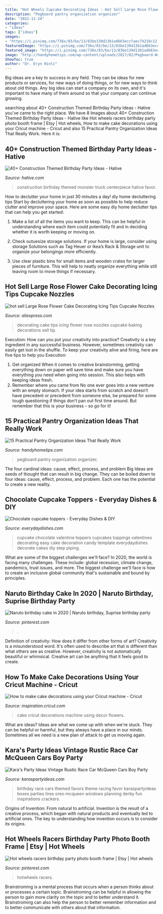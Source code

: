 ```yaml
---
title: "Hot Wheels Cupcake Decorating Ideas : Hot Sell Large Rose Flower Cake Decorating Icing Tips Cupcake Nozzles"
description: "Pegboard pantry organization organizer"
date: "2022-11-24"
categories:
- "ideas"
tags: ["ideas"]
images:
- "https://i.pinimg.com/736x/83/be/13/83be139d13b1ad663eccfaec74218c12.jpg"
featuredImage: "https://i.pinimg.com/736x/83/be/13/83be139d13b1ad663eccfaec74218c12.jpg"
featured_image: "https://i.pinimg.com/736x/83/be/13/83be139d13b1ad663eccfaec74218c12.jpg"
image: "http://handyhometips.com/wp-content/uploads/2017/02/Pegboard-Wall-Organizer.jpg"
ShowToc: true
author: "Dr. Eryn Hintz"
---
```



Big ideas are a key to success in any field. They can be ideas for new products or services, for new ways of doing things, or for new ways to think about old things. Any big idea can start a company on its own, and it's important to have many of them around so that your company can continue growing.

	

		
searching about 40+ Construction Themed Birthday Party Ideas - Hative you've came to the right place. We have 8 Images about 40+ Construction Themed Birthday Party Ideas - Hative like Hot wheels racers birthday party photo booth frame | Etsy | Hot wheels, How to make cake decorations using your Cricut machine - Cricut and also 15 Practical Pantry Organization Ideas That Really Work. Here it is:
		
    
## 40+ Construction Themed Birthday Party Ideas - Hative

<img loading=lazy src="https://hative.com/wp-content/uploads/2015/06/construction-birthday-party/14-construction-themed-birthday-party.jpg" onerror="this.onerror=null;this.src='https://tse2.mm.bing.net/th?id=OIP.LcTC_YhSYbqop-hN0NDcOQHaLK&amp;pid=15.1';" alt="40+ Construction Themed Birthday Party Ideas - Hative">

_Source: hative.com_

>construction birthday themed monster truck centerpiece hative favor. 

	

How to declutter your home in just 30 minutes a day!
diy home decluttering tips
Start by decluttering your home as soon as possible to help reduce clutter and improve your space. Here are some easy diy home declutter tips that can help you get started:

1. Make a list of all the items you want to keep. This can be helpful in understanding where each item could potentially fit and in deciding whether it is worth keeping or moving on.

2. Check outuesize storage solutions. If your home is large, consider using storage Solutions such as Tag Heuer or Ikea’s Rack & Storage unit to organize your belongings more efficiently.

3. Use clear plastic bins for small items and wooden crates for larger pieces of furniture. This will help to neatly organize everything while still leaving room to move things if necessary. 


    
## Hot Sell Large Rose Flower Cake Decorating Icing Tips Cupcake Nozzles

<img loading=lazy src="https://ae01.alicdn.com/kf/HTB1fCR8OVXXXXX4XFXXq6xXFXXXq/hot-sell-Large-Rose-Flower-Cake-Decorating-Icing-Tips-Cupcake-Nozzles-Baking-Decorations.jpg" onerror="this.onerror=null;this.src='https://tse3.mm.bing.net/th?id=OIP.NFzqgBXaE4X7QpgsV1ok7gHaHa&amp;pid=15.1';" alt="hot sell Large Rose Flower Cake Decorating Icing Tips Cupcake Nozzles">

_Source: aliexpress.com_

>decorating cake tips icing flower rose nozzles cupcake baking decorations sell tip. 

	

Execution: How can you put your creativity into practice?
Creativity is a key ingredient in any successful business. However, sometimes creativity can easily get lost in the shuffle. To keep your creativity alive and firing, here are five tips to help you Execution:
1. Get organized
When it comes to creative brainstorming, getting everything down on paper will save time and make sure you have everything you need when going into session. This also helps with keeping ideas fresh.
2. Remember where you came from
No one ever goes into a new venture with an empty stomach. If your idea starts from scratch and doesn’t have precedent or precedent from someone else, be prepared for some tough questioning if things don’t pan out first time around. But remember that this is your business – so go for it!

    
## 15 Practical Pantry Organization Ideas That Really Work

<img loading=lazy src="http://handyhometips.com/wp-content/uploads/2017/02/Pegboard-Wall-Organizer.jpg" onerror="this.onerror=null;this.src='https://tse4.mm.bing.net/th?id=OIP.Z5TmjZo3flHAXppN0hLHDAHaLH&amp;pid=15.1';" alt="15 Practical Pantry Organization Ideas That Really Work">

_Source: handyhometips.com_

>pegboard pantry organization organizer. 

	

The four cardinal ideas: cause, effect, process, and problem
Big Ideas are seeds of thought that can result in big change. They can be boiled down to four ideas: cause, effect, process, and problem. Each one has the potential to create a new reality.

    
## Chocolate Cupcake Toppers - Everyday Dishes &amp; DIY

<img loading=lazy src="https://everydaydishes.com/wp-content/uploads/2015/02/valentine-cupcake-toppers-everydaydishes_com-H.jpg" onerror="this.onerror=null;this.src='https://tse3.mm.bing.net/th?id=OIP._lt-m4Y8UMmTMVnDu4WQ-wHaE3&amp;pid=15.1';" alt="Chocolate cupcake toppers - Everyday Dishes &amp; DIY">

_Source: everydaydishes.com_

>cupcake chocolate valentine toppers cupcakes toppings valentines decorating easy cake decoration candy template everydaydishes decorate cakes diy step piping. 

	

What are some of the biggest challenges we'll face?
In 2020, the world is facing many challenges. These include: global recession, climate change, pandemics, trust issues, and more. The biggest challenge we'll face is how to create an inclusive global community that's sustainable and bound by principles.

    
## Naruto Birthday Cake In 2020 | Naruto Birthday, Suprise Birthday Party

<img loading=lazy src="https://i.pinimg.com/736x/83/be/13/83be139d13b1ad663eccfaec74218c12.jpg" onerror="this.onerror=null;this.src='https://tse2.mm.bing.net/th?id=OIP.uJvOzX4_UQNRVxZEjMU-JgHaJP&amp;pid=15.1';" alt="Naruto birthday cake in 2020 | Naruto birthday, Suprise birthday party">

_Source: pinterest.com_

>. 

	

Definition of creativity: How does it differ from other forms of art?
Creativity is a misunderstood word. It's often used to describe art that is different than what others see as creative. However, creativity is not automatically beautiful or whimsical. Creative art can be anything that it feels good to create.

    
## How To Make Cake Decorations Using Your Cricut Machine - Cricut

<img loading=lazy src="https://inspirationcontent.cricut.com/wp-content/uploads/2020/09/11113246/custom_cricut_cake_decorations.jpg" onerror="this.onerror=null;this.src='https://tse4.mm.bing.net/th?id=OIP.63VITrThBQhR0GdU9lEvVwHaJ4&amp;pid=15.1';" alt="How to make cake decorations using your Cricut machine - Cricut">

_Source: inspiration.cricut.com_

>cake cricut decorations machine using decor flowers. 

	

What are ideas?
Ideas are what we come up with when we're stuck. They can be helpful or harmful, but they always have a place in our minds. Sometimes all we need is a new plan of attack to get us moving again.

    
## Kara&#039;s Party Ideas Vintage Rustic Race Car McQueen Cars Boy Party

<img loading=lazy src="https://www.karaspartyideas.com/wp-content/uploads/2013/02/59750_501701219871508_601768388_n_600x820.png" onerror="this.onerror=null;this.src='https://tse2.mm.bing.net/th?id=OIP.xStkzQXn9pwvSwM355SQlQHaKH&amp;pid=15.1';" alt="Kara&#039;s Party Ideas Vintage Rustic Race Car McQueen Cars Boy Party">

_Source: karaspartyideas.com_

>birthday race cars themed favors theme racing favor karaspartyideas boxes parties tires oreo mcqueen windows planning derby fun inspirations crackers. 

	

Origins of Invention: From natural to artificial.
Invention is the result of a creative process, which began with natural products and eventually led to artificial ones. The key to understanding how invention occurs is to consider its origins.

    
## Hot Wheels Racers Birthday Party Photo Booth Frame | Etsy | Hot Wheels

<img loading=lazy src="https://i.pinimg.com/736x/d1/2b/40/d12b4080144a10d13ed4c99f13b6af18.jpg" onerror="this.onerror=null;this.src='https://tse4.mm.bing.net/th?id=OIP.v5AExDR5575uudy7oSjNvwHaFK&amp;pid=15.1';" alt="Hot wheels racers birthday party photo booth frame | Etsy | Hot wheels">

_Source: pinterest.com_

>hotwheels racers. 

	

Brainstroming is a mental process that occurs when a person thinks about or processes a certain topic. Brainstroming can be helpful in allowing the person to gain more clarity on the topic and to better understand it. Brainstroming can also help the person to better remember information and to better communicate with others about that information.

